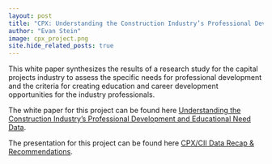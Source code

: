 ```yaml
---
layout: post
title: "CPX: Understanding the Construction Industry’s Professional Development and Educational Need"
author: "Evan Stein"
image: cpx_project.png
site.hide_related_posts: true
---
```


This white paper synthesizes the results of a research study for the capital projects industry to assess the
specific needs for professional development and the criteria for creating education and career development
opportunities for the industry professionals.

The white paper for this project can be found here [Understanding the Construction Industry’s Professional Development and Educational Need
Data](https://drive.google.com/file/d/1nicnPics3QjD5i7voU08FPI4F_SpMl4n/view?usp=sharing).

The presentation for this project can be found here [CPX/CII Data Recap & Recommendations](https://drive.google.com/file/d/1SlTrpSDdBhrzX0ZX-sD0w6Zz28jtYBWC/view?usp=sharing).
